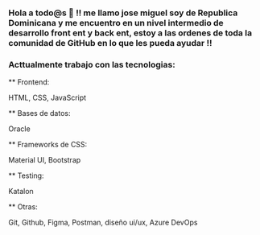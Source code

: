 ### Hola a todo@s 👋 !! me llamo jose miguel soy de Republica Dominicana y me encuentro en un nivel intermedio de desarrollo front ent y back ent, estoy a las ordenes de toda la comunidad de GitHub en lo que les pueda ayudar !! 

### Acttualmente trabajo con las tecnologias:

** Frontend: 

  HTML, CSS, JavaScript 

** Bases de datos: 

  Oracle 

** Frameworks de CSS: 

  Material UI, Bootstrap

** Testing: 

  Katalon

** Otras: 

Git, Github, Figma, Postman, diseño ui/ux, Azure DevOps 
<!--
**jfalcon89/jfalcon89** is a ✨ _special_ ✨ repository because its `README.md` (this file) appears on your GitHub profile.

Here are some ideas to get you started:

- 🔭 I’m currently working on ...
- 🌱 I’m currently learning ...
- 👯 I’m looking to collaborate on ...
- 🤔 I’m looking for help with ...
- 💬 Ask me about ...
- 📫 How to reach me: ...
- 😄 Pronouns: ...
- ⚡ Fun fact: ...
-->
